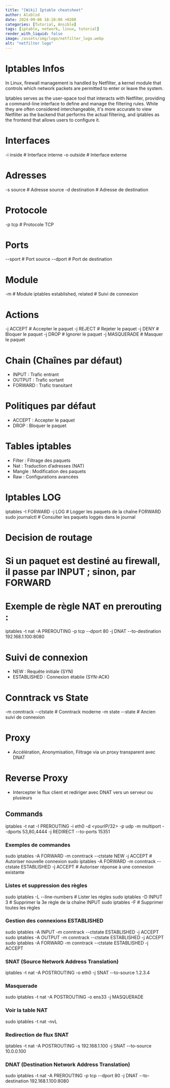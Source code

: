 ```yaml
---
title: "[Wiki] Iptable cheatsheet"
author: Alxblzd
date: 2024-09-06 18:10:00 +0200
categories: [Tutorial, Ansible]
tags: [iptable, network, linux, tutorial]
render_with_liquid: false
image: /assets/img/logo/netfilter_logo.webp
alt: "netfilter logo"
---
```


# Iptables Infos

In Linux, firewall management is handled by Netfilter, a kernel module that controls which network packets are permitted to enter or leave the system.

Iptables serves as the user-space tool that interacts with Netfilter, providing a command-line interface to define and manage the filtering rules. While they are often considered interchangeable, it's more accurate to view Netfilter as the backend that performs the actual filtering, and iptables as the frontend that allows users to configure it.

# Interfaces
-i inside               # Interface interne
-o outside              # Interface externe

# Adresses
-s source               # Adresse source
-d destination          # Adresse de destination

# Protocole
-p tcp                  # Protocole TCP

# Ports
--sport                 # Port source
--dport                 # Port de destination

# Module
-m                      # Module iptables
established, related     # Suivi de connexion

# Actions
-j ACCEPT               # Accepter le paquet
-j REJECT               # Rejeter le paquet
-j DENY                 # Bloquer le paquet
-j DROP                 # Ignorer le paquet
-j MASQUERADE           # Masquer le paquet

# Chain (Chaînes par défaut)
- INPUT   : Trafic entrant
- OUTPUT  : Trafic sortant
- FORWARD : Trafic transitant

# Politiques par défaut
- ACCEPT : Accepter le paquet
- DROP   : Bloquer le paquet

# Tables iptables
- Filter  : Filtrage des paquets
- Nat     : Traduction d’adresses (NAT)
- Mangle  : Modification des paquets
- Raw     : Configurations avancées

# Iptables LOG
iptables -I FORWARD -j LOG        # Logger les paquets de la chaîne FORWARD
sudo journalctl                   # Consulter les paquets loggés dans le journal

# Decision de routage
# Si un paquet est destiné au firewall, il passe par INPUT ; sinon, par FORWARD
# Exemple de règle NAT en prerouting :
iptables -t nat -A PREROUTING -p tcp --dport 80 -j DNAT --to-destination 192.168.1.100:8080

# Suivi de connexion
- NEW          : Requête initiale (SYN)
- ESTABLISHED  : Connexion établie (SYN-ACK)

# Conntrack vs State
-m conntrack --ctstate           # Conntrack moderne
-m state --state                 # Ancien suivi de connexion


# Proxy
- Accélération, Anonymisation, Filtrage via un proxy transparent avec DNAT

# Reverse Proxy
- Intercepter le flux client et rediriger avec DNAT vers un serveur ou plusieurs


## Commands

iptables -t nat -I PREROUTING -i eth0 -d <yourIP/32> -p udp -m multiport --dports 53,80,4444  -j REDIRECT --to-ports 15351




### Exemples de commandes
sudo iptables -A FORWARD -m conntrack --ctstate NEW -j ACCEPT          # Autoriser nouvelle connexion
sudo iptables -A FORWARD -m conntrack --ctstate ESTABLISHED -j ACCEPT   # Autoriser réponse à une connexion existante

### Listes et suppression des règles
sudo iptables -L --line-numbers    # Lister les règles
sudo iptables -D INPUT 3           # Supprimer la 3e règle de la chaîne INPUT
sudo iptables -F                   # Supprimer toutes les règles

### Gestion des connexions ESTABLISHED
sudo iptables -A INPUT -m conntrack --ctstate ESTABLISHED -j ACCEPT
sudo iptables -A OUTPUT -m conntrack --ctstate ESTABLISHED -j ACCEPT
sudo iptables -A FORWARD -m conntrack --ctstate ESTABLISHED -j ACCEPT

### SNAT (Source Network Address Translation)
iptables -t nat -A POSTROUTING -o eth0 -j SNAT --to-source 1.2.3.4

### Masquerade
sudo iptables -t nat -A POSTROUTING -o ens33 -j MASQUERADE

### Voir la table NAT
sudo iptables -t nat -nvL

### Redirection de flux SNAT
iptables -t nat -A POSTROUTING -s 192.168.1.100 -j SNAT --to-source 10.0.0.100

### DNAT (Destination Network Address Translation)
sudo iptables -t nat -A PREROUTING -p tcp --dport 80 -j DNAT --to-destination 192.168.1.100:8080

